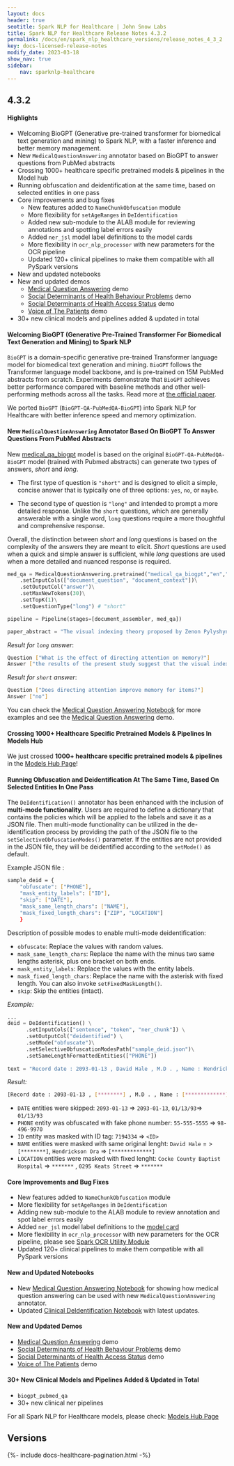 ```yaml
---
layout: docs
header: true
seotitle: Spark NLP for Healthcare | John Snow Labs
title: Spark NLP for Healthcare Release Notes 4.3.2
permalink: /docs/en/spark_nlp_healthcare_versions/release_notes_4_3_2
key: docs-licensed-release-notes
modify_date: 2023-03-18
show_nav: true
sidebar:
    nav: sparknlp-healthcare
---
```


<div class="h3-box" markdown="1">


## 4.3.2

#### Highlights

+ Welcoming BioGPT (Generative pre-trained transformer for biomedical text generation and mining) to Spark NLP, with a faster inference and better memory management.
+ New `MedicalQuestionAnswering` annotator based on BioGPT to answer questions from PubMed abstracts
+ Crossing 1000+ healthcare specific pretrained models & pipelines in the Model hub
+ Running obfuscation and deidentification at the same time, based on selected entities in one pass
+ Core improvements and bug fixes
    - New features added to  `NameChunkObfuscation` module
    - More flexibility for `setAgeRanges` in `DeIdentification`
    - Added new sub-module to the ALAB module for reviewing annotations and spotting label errors easily
    - Added `ner_jsl` model label definitions to the model cards
    - More flexibility in `ocr_nlp_processor` with new parameters for the OCR pipeline
    - Updated 120+ clinical pipelines to make them compatible with all PySpark versions
+ New and updated notebooks
+ New and updated demos
    - [Medical Question Answering](https://demo.johnsnowlabs.com/healthcare/BIOGPT_MEDICAL_QUESTION_ANSWERING/) demo
    - [Social Determinants of Health Behaviour Problems](https://demo.johnsnowlabs.com/healthcare/NER_SDOH_BEHAVIOURS_PROBLEMS/) demo
    - [Social Determinants of Health Access Status](https://demo.johnsnowlabs.com/healthcare/NER_SDOH_ACCESS/) demo
    - [Voice of The Patients](https://demo.johnsnowlabs.com/healthcare/VOICE_OF_THE_PATIENTS/) demo
+ 30+ new clinical models and pipelines added & updated in total

</div><div class="h3-box" markdown="1">

#### Welcoming BioGPT (Generative Pre-Trained Transformer For Biomedical Text Generation and Mining) to Spark NLP

`BioGPT` is a domain-specific generative pre-trained Transformer language model for biomedical text generation and mining. `BioGPT` follows the Transformer language model backbone, and is pre-trained on 15M PubMed abstracts from scratch. Experiments demonstrate that `BioGPT` achieves better performance compared with baseline methods and other well-performing methods across all the tasks. Read more at [the official paper](https://arxiv.org/abs/2210.10341).

We ported `BioGPT` (`BioGPT-QA-PubMedQA-BioGPT`) into Spark NLP for Healthcare with better inference speed and memory optimization.



</div><div class="h3-box" markdown="1">

#### New `MedicalQuestionAnswering` Annotator Based On BioGPT To Answer Questions From PubMed Abstracts

New [medical_qa_biogpt](https://nlp.johnsnowlabs.com/2023/03/09/medical_qa_biogpt_en.html) model is based on the original `BioGPT-QA-PubMedQA-BioGPT` model (trained with Pubmed abstracts) can generate two types of answers, *short* and *long*.

- The first type of question is `"short"` and is designed to elicit a simple, concise answer that is typically one of three options: `yes`, `no`, or `maybe`.

- The second type of question is `"long"` and intended to prompt a more detailed response. Unlike the `short` questions, which are generally answerable with a single word, `long` questions require a more thoughtful and comprehensive response.

Overall, the distinction between *short* and *long* questions is based on the complexity of the answers they are meant to elicit. *Short* questions are used when a quick and simple answer is sufficient, while *long* questions are used when a more detailed and nuanced response is required.

```python
med_qa = MedicalQuestionAnswering.pretrained("medical_qa_biogpt","en","clinical/models")\
    .setInputCols(["document_question", "document_context"])\
    .setOutputCol("answer")\
    .setMaxNewTokens(30)\
    .setTopK(1)\
    .setQuestionType("long") # "short"

pipeline = Pipeline(stages=[document_assembler, med_qa])

paper_abstract = "The visual indexing theory proposed by Zenon Pylyshyn (Cognition, 32, 65–97, 1989) predicts that visual attention mechanisms are employed when mental images are projected onto a visual scene. Recent eye-tracking studies have supported this hypothesis by showing that people tend to look at empty places where requested information has been previously presented. However, it has remained unclear to what extent this behavior is related to memory performance. The aim of the present study was to explore whether the manipulation of spatial attention can facilitate memory retrieval. In two experiments, participants were asked first to memorize a set of four objects and then to determine whether a probe word referred to any of the objects. The results of both experiments indicate that memory accuracy is not affected by the current focus of attention and that all the effects of directing attention to specific locations on response times can be explained in terms of stimulus–stimulus and stimulus–response spatial compatibility."
```

*Result for `long` answer*:

```bash
Question ["What is the effect of directing attention on memory?"]
Answer ["the results of the present study suggest that the visual indexing theory does not fully explain the effects of spatial attention on memory performance."]
```

*Result for `short` answer*:

```bash
Question ["Does directing attention improve memory for items?"]
Answer ["no"]
```

You can check the [Medical Question Answering Notebook](https://github.com/JohnSnowLabs/spark-nlp-workshop/blob/master/healthcare-nlp/31.Medical_Question_Answering.ipynb) for more examples and see the [Medical Question Answering](https://demo.johnsnowlabs.com/healthcare/BIOGPT_MEDICAL_QUESTION_ANSWERING/) demo.



</div><div class="h3-box" markdown="1">

#### Crossing 1000+ Healthcare Specific Pretrained Models & Pipelines In Models Hub

We just crossed **1000+ healthcare specific pretrained models & pipelines** in the [Models Hub Page](https://nlp.johnsnowlabs.com/models?edition=Healthcare+NLP)!




</div><div class="h3-box" markdown="1">

#### Running Obfuscation and Deidentification At The Same Time, Based On Selected Entities In One Pass

The `DeIdentification()` annotator has been enhanced with the inclusion of **multi-mode functionality**. Users are required to define a dictionary that contains the policies which will be applied to the labels and save it as a JSON file. Then multi-mode functionality can be utilized in the de-identification process by providing the path of the JSON file to the `setSelectiveObfuscationModes()` parameter. If the entities are not provided in the JSON file, they will be deidentified according to the `setMode()` as default.


Example JSON file :

```bash
sample_deid = {
  	"obfuscate": ["PHONE"],
  	"mask_entity_labels": ["ID"],
  	"skip": ["DATE"],
  	"mask_same_length_chars": ["NAME"],
  	"mask_fixed_length_chars": ["ZIP", "LOCATION"]
    }
```

Description of possible modes to enable multi-mode deidentification:


 * `obfuscate`: Replace the values with random values.
 * `mask_same_length_chars`: Replace the name with the minus two same lengths asterisk, plus one bracket on both ends.
 * `mask_entity_labels`: Replace the values with the entity labels.
 * `mask_fixed_length_chars`: Replace the name with the asterisk with fixed length. You can also invoke `setFixedMaskLength()`.
 * `skip`: Skip the entities (intact).


*Example:*

```python
...
deid = DeIdentification() \
      .setInputCols(["sentence", "token", "ner_chunk"]) \
      .setOutputCol("deidentified") \
      .setMode("obfuscate")\
      .setSelectiveObfuscationModesPath("sample_deid.json")\
      .setSameLengthFormattedEntities(["PHONE"])
      
text = "Record date : 2093-01-13 , David Hale , M.D . , Name : Hendrickson Ora , M.R # 7194334 Date : 01/13/93 . PCP : Oliveira , 25 years-old , Record date : 2079-11-09 . Cocke County Baptist Hospital , 0295 Keats Street , Phone 55-555-5555 ."
```



*Result:*

```bash
[Record date : 2093-01-13 , [********] , M.D . , Name : [*************] , M.R \# <ID>, Date : 01/13/93 . PCP : [******] , <AGE> years-old , Record date : 2079-11-09 . ******* , ******* , Phone 98-496-9970 ]
```

- `DATE` entities were skipped: `2093-01-13` => `2093-01-13`, `01/13/93`=> `01/13/93`
- `PHONE` entity was obfuscated with fake phone number: `55-555-5555` => `98-496-9970`
- `ID` entity was masked with ID tag: `7194334` => `<ID>`
- `NAME` entities were masked with same original lenght: `David Hale` = > `[********]`, `Hendrickson Ora` => `[*************]`
- `LOCATION` entities were masked with fixed lenght: `Cocke County Baptist Hospital` => `*******` , `0295 Keats Street` => `*******`


</div><div class="h3-box" markdown="1">

#### Core Improvements and Bug Fixes


- New features added to  `NameChunkObfuscation` module
- More flexibility for `setAgeRanges` in `DeIdentification`
- Adding new sub-module to the ALAB module to review annotation and spot label errors easily
- Added `ner_jsl` model label definitions to the [model card](https://nlp.johnsnowlabs.com/2022/10/19/ner_jsl_en.html)
- More flexibility in `ocr_nlp_processor` with new parameters for the OCR pipeline, please see [Spark OCR Utility Module](https://github.com/JohnSnowLabs/spark-nlp-workshop/blob/master/tutorials/Certification_Trainings/Healthcare/5.3.Spark_OCR_Utility_Module.ipynb)
- Updated 120+ clinical pipelines to make them compatible with all PySpark versions


</div><div class="h3-box" markdown="1">

#### New and Updated Notebooks

- New [Medical Question Answering Notebook](https://github.com/JohnSnowLabs/spark-nlp-workshop/blob/master/healthcare-nlp/31.Medical_Question_Answering.ipynb) for showing how medical question answering can be used with new `MedicalQuestionAnswering` annotator.
- Updated [Clinical DeIdentification Notebook](https://github.com/JohnSnowLabs/spark-nlp-workshop/blob/master/tutorials/Certification_Trainings/Healthcare/4.Clinical_DeIdentification.ipynb) with latest updates.

</div><div class="h3-box" markdown="1">

#### New and Updated Demos

+ [Medical Question Answering](https://demo.johnsnowlabs.com/healthcare/BIOGPT_MEDICAL_QUESTION_ANSWERING/) demo
+ [Social Determinants of Health Behaviour Problems](https://demo.johnsnowlabs.com/healthcare/NER_SDOH_BEHAVIOURS_PROBLEMS/) demo
+ [Social Determinants of Health Access Status](https://demo.johnsnowlabs.com/healthcare/NER_SDOH_ACCESS/) demo
+ [Voice of The Patients](https://demo.johnsnowlabs.com/healthcare/VOICE_OF_THE_PATIENTS/) demo


</div><div class="h3-box" markdown="1">

#### 30+ New Clinical Models and Pipelines Added & Updated in Total

+ `biogpt_pubmed_qa`
+ 30+ new clinical ner pipelines


</div><div class="h3-box" markdown="1">

For all Spark NLP for Healthcare models, please check: [Models Hub Page](https://nlp.johnsnowlabs.com/models?edition=Healthcare+NLP)


</div><div class="prev_ver h3-box" markdown="1">

## Versions

</div>
{%- include docs-healthcare-pagination.html -%}
